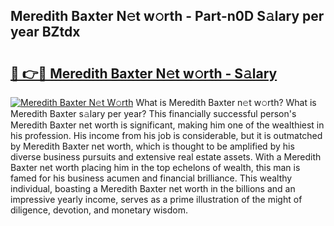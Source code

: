 ## Meredith Baxter N𝚎t w𝚘rth - Part-n0D S𝚊lary per year BZtdx

# <h2><a href="http://gc58xn.nevu.top/?p=Meredith+Baxter">🔗 👉🔴 Meredith Baxter N𝚎t w𝚘rth - S𝚊lary</a></h2>

[![Meredith Baxter N𝚎t W𝚘rth](https://i.imgur.com/Oavwk0R.jpeg)](http://gc58xn.nevu.top/?p=Meredith+Baxter)
What is Meredith Baxter n𝚎t w𝚘rth? What is Meredith Baxter s𝚊lary per year?
This financially successful person's Meredith Baxter net worth is significant, making him one of the wealthiest in his profession. His income from his job is considerable, but it is outmatched by Meredith Baxter net worth, which is thought to be amplified by his diverse business pursuits and extensive real estate assets. With a Meredith Baxter net worth placing him in the top echelons of wealth, this man is famed for his business acumen and financial brilliance. This wealthy individual, boasting a Meredith Baxter net worth in the billions and an impressive yearly income, serves as a prime illustration of the might of diligence, devotion, and monetary wisdom.
